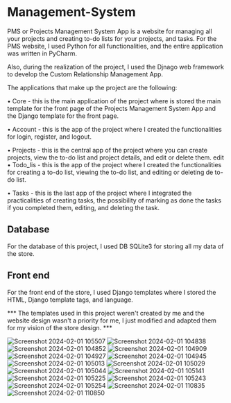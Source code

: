 # Management-System


PMS or Projects Management System App is a website for managing all your projects and creating to-do lists for your projects, and tasks. For the PMS website, I used Python for all functionalities, and the entire application was written in PyCharm.

Also, during the realization of the project, I used the Djnago web framework to develop the Custom Relationship Management App.

The applications that make up the project are the following:

• Core - this is the main application of the project where is stored the main template for the front page of the Projects Management System App and the Django template for the front page.

• Account - this is the app of the project where I created the functionalities for login, register, and logout.

• Projects - this is the central app of the project where you can create projects, view the to-do list and project details, and edit or delete them. 
 edit
• Todo_lis - this is the app of the project where I created the functionalities for creating a to-do list, viewing the to-do list, and editing or deleting de to-do list.

• Tasks - this is the last app of the project where I integrated the practicalities of creating tasks, the possibility of marking as done the tasks if you completed them, editing, and deleting the task.

Database
----------
For the database of this project, I used DB SQLite3 for storing all my data of the store.

Front end
-----------
For the front end of the store, I used Django templates where I stored the HTML, Django template tags, and language.

*** The templates used in this project weren't created by me and the website design wasn't a priority for me, I just modified and adapted them for my vision of the store design. ***




![Screenshot 2024-02-01 105507](https://github.com/ialin77/Management-System/assets/135040997/d5cfd215-b6b0-4a98-a019-30035728edee)
![Screenshot 2024-02-01 104838](https://github.com/ialin77/Management-System/assets/135040997/782600a5-a785-4934-9881-5c210c0506a3)
![Screenshot 2024-02-01 104852](https://github.com/ialin77/Management-System/assets/135040997/73e48b1d-da09-403d-b100-d566c1c7847d)
![Screenshot 2024-02-01 104909](https://github.com/ialin77/Management-System/assets/135040997/948495f7-5061-4868-a35c-f9f0adacaff0)
![Screenshot 2024-02-01 104927](https://github.com/ialin77/Management-System/assets/135040997/141db74c-1f70-4d30-9945-1eb5118b676b)
![Screenshot 2024-02-01 104945](https://github.com/ialin77/Management-System/assets/135040997/296d1559-43ee-455a-bba7-e071d51eb948)
![Screenshot 2024-02-01 105013](https://github.com/ialin77/Management-System/assets/135040997/dbc8b2ad-efaf-47ba-84b2-945ec13a001e)
![Screenshot 2024-02-01 105029](https://github.com/ialin77/Management-System/assets/135040997/dfeeca0f-0651-40b9-9297-47943edbfbe3)
![Screenshot 2024-02-01 105044](https://github.com/ialin77/Management-System/assets/135040997/392f618d-af35-4b39-8ab6-a29beb0d868a)
![Screenshot 2024-02-01 105141](https://github.com/ialin77/Management-System/assets/135040997/12a6e214-ee64-4c39-8693-a2d0c61e5f25)
![Screenshot 2024-02-01 105225](https://github.com/ialin77/Management-System/assets/135040997/2845322e-8cfd-427f-8d67-85592fb1cb45)
![Screenshot 2024-02-01 105243](https://github.com/ialin77/Management-System/assets/135040997/f9350625-f857-4fc5-bf20-59a331f69001)
![Screenshot 2024-02-01 105254](https://github.com/ialin77/Management-System/assets/135040997/20371f19-6e40-43ba-b95f-fcb25beebc16)
![Screenshot 2024-02-01 110835](https://github.com/ialin77/Management-System/assets/135040997/3c67a03e-087c-4f68-ae70-1519d1edb889)
![Screenshot 2024-02-01 110850](https://github.com/ialin77/Management-System/assets/135040997/d9c63608-ccfd-49d2-b574-f25ce717b1b9)
